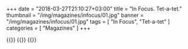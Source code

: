 +++
date = "2018-03-27T21:10:27+03:00"
title = "In Focus. Tet-a-tet."
thumbnail = "/img/magazines/infocus/01.jpg"
banner = "/img/magazines/infocus/01.jpg"
tags = [ "In Focus", "Tet-a-tet" ]
categories = [ "Magazines" ]
+++

{{<mkimage src="/img/magazines/infocus/01.jpg">}}
{{<mkimage src="/img/magazines/infocus/02.jpg">}}
{{<mkimage src="/img/magazines/infocus/03.jpg">}}